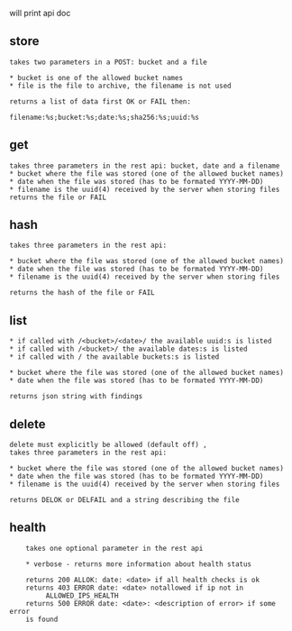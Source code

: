 will print api doc
## store
    takes two parameters in a POST: bucket and a file

    * bucket is one of the allowed bucket names
    * file is the file to archive, the filename is not used

    returns a list of data first OK or FAIL then:

    filename:%s;bucket:%s;date:%s;sha256:%s;uuid:%s
    
## get
    takes three parameters in the rest api: bucket, date and a filename
    * bucket where the file was stored (one of the allowed bucket names)
    * date when the file was stored (has to be formated YYYY-MM-DD)
    * filename is the uuid(4) received by the server when storing files
    returns the file or FAIL
    
## hash
    takes three parameters in the rest api:

    * bucket where the file was stored (one of the allowed bucket names)
    * date when the file was stored (has to be formated YYYY-MM-DD)
    * filename is the uuid(4) received by the server when storing files

    returns the hash of the file or FAIL
    
## list

    * if called with /<bucket>/<date>/ the available uuid:s is listed
    * if called with /<bucket>/ the available dates:s is listed
    * if called with / the available buckets:s is listed

    * bucket where the file was stored (one of the allowed bucket names)
    * date when the file was stored (has to be formated YYYY-MM-DD)

    returns json string with findings
    
## delete
    delete must explicitly be allowed (default off) ,
    takes three parameters in the rest api:

    * bucket where the file was stored (one of the allowed bucket names)
    * date when the file was stored (has to be formated YYYY-MM-DD)
    * filename is the uuid(4) received by the server when storing files

    returns DELOK or DELFAIL and a string describing the file
    
## health

        takes one optional parameter in the rest api

        * verbose - returns more information about health status

        returns 200 ALLOK: date: <date> if all health checks is ok
        returns 403 ERROR date: <date> notallowed if ip not in
             ALLOWED_IPS_HEALTH
        returns 500 ERROR date: <date>: <description of error> if some error
        is found
    

